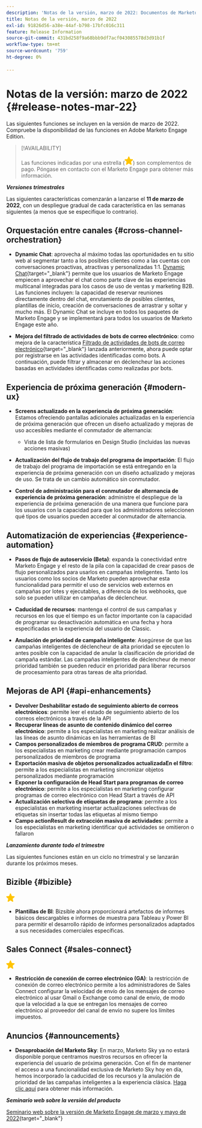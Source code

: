 ```yaml
---
description: 'Notas de la versión, marzo de 2022: Documentos de Marketo: documentación del producto'
title: Notas de la versión, marzo de 2022
exl-id: 91826d56-a38e-44af-b798-17bfc016c311
feature: Release Information
source-git-commit: 431bd258f9a68bbb9df7acf043085578d3d91b1f
workflow-type: tm+mt
source-wordcount: '759'
ht-degree: 0%

---
```


# Notas de la versión: marzo de 2022 {#release-notes-mar-22}

Las siguientes funciones se incluyen en la versión de marzo de 2022. Compruebe la disponibilidad de las funciones en Adobe Marketo Engage Edition.

>[!AVAILABILITY]
>
>Las funciones indicadas por una estrella (![star](assets/yellow-star.png)) son complementos de pago. Póngase en contacto con el Marketo Engage para obtener más información.

**_Versiones trimestrales_**

Las siguientes características comenzarán a lanzarse el **11 de marzo de 2022**, con un despliegue gradual de cada característica en las semanas siguientes (a menos que se especifique lo contrario).

## Orquestación entre canales {#cross-channel-orchestration}

* **Dynamic Chat**: aprovecha al máximo todas las oportunidades en tu sitio web al segmentar tanto a los posibles clientes como a las cuentas con conversaciones proactivas, atractivas y personalizadas 1:1. [Dynamic Chat](/help/marketo/product-docs/demand-generation/dynamic-chat/dynamic-chat-overview.md){target="_blank"} permite que los usuarios de Marketo Engage empiecen a aprovechar el chat como parte clave de las experiencias multicanal integradas para los casos de uso de ventas y marketing B2B. Las funciones incluyen: la capacidad de reservar reuniones directamente dentro del chat, enrutamiento de posibles clientes, plantillas de inicio, creación de conversaciones de arrastrar y soltar y mucho más. El Dynamic Chat se incluye en todos los paquetes de Marketo Engage y se implementará para todos los usuarios de Marketo Engage este año.

* **Mejora del filtrado de actividades de bots de correo electrónico**: como mejora de la característica [Filtrado de actividades de bots de correo electrónico](/help/marketo/product-docs/administration/email-setup/filtering-email-bot-activity.md){target="_blank"} lanzada anteriormente, ahora puede optar por registrarse en las actividades identificadas como bots. A continuación, puede filtrar y almacenar en déclencheur las acciones basadas en actividades identificadas como realizadas por bots.

## Experiencia de próxima generación {#modern-ux}

* **Screens actualizado en la experiencia de próxima generación**: Estamos ofreciendo pantallas adicionales actualizadas en la experiencia de próxima generación que ofrecen un diseño actualizado y mejoras de uso accesibles mediante el conmutador de alternancia:

   * Vista de lista de formularios en Design Studio (incluidas las nuevas acciones masivas)

* **Actualización del flujo de trabajo del programa de importación**: El flujo de trabajo del programa de importación se está entregando en la experiencia de próxima generación con un diseño actualizado y mejoras de uso. Se trata de un cambio automático sin conmutador.

* **Control de administración para el conmutador de alternancia de experiencia de próxima generación**: administre el despliegue de la experiencia de próxima generación de una manera que funcione para los usuarios con la capacidad para que los administradores seleccionen qué tipos de usuarios pueden acceder al conmutador de alternancia.

## Automatización de experiencias {#experience-automation}

* **Pasos de flujo de autoservicio (Beta)**: expanda la conectividad entre Marketo Engage y el resto de la pila con la capacidad de crear pasos de flujo personalizados para usarlos en campañas inteligentes. Tanto los usuarios como los socios de Marketo pueden aprovechar esta funcionalidad para permitir el uso de servicios web externos en campañas por lotes y ejecutables, a diferencia de los webhooks, que solo se pueden utilizar en campañas de déclencheur.

* **Caducidad de recursos**: mantenga el control de sus campañas y recursos en los que el tiempo es un factor importante con la capacidad de programar su desactivación automática en una fecha y hora especificadas en la experiencia del usuario de Classic.

* **Anulación de prioridad de campaña inteligente**: Asegúrese de que las campañas inteligentes de déclencheur de alta prioridad se ejecuten lo antes posible con la capacidad de anular la clasificación de prioridad de campaña estándar. Las campañas inteligentes de déclencheur de menor prioridad también se pueden reducir en prioridad para liberar recursos de procesamiento para otras tareas de alta prioridad.

## Mejoras de API {#api-enhancements}

* **Devolver Deshabilitar estado de seguimiento abierto de correos electrónicos**: permite leer el estado de seguimiento abierto de los correos electrónicos a través de la API
* **Recuperar líneas de asunto de contenido dinámico del correo electrónico**: permite a los especialistas en marketing realizar análisis de las líneas de asunto dinámicas en las herramientas de BI
* **Campos personalizados de miembros de programa CRUD**: permite a los especialistas en marketing crear mediante programación campos personalizados de miembros de programa
* **Exportación masiva de objetos personalizados actualizadaEn el filtro**: permite a los especialistas en marketing sincronizar objetos personalizados mediante programación
* **Exponer la configuración de Head Start para programas de correo electrónico**: permite a los especialistas en marketing configurar programas de correo electrónico con Head Start a través de API
* **Actualización selectiva de etiquetas de programa**: permite a los especialistas en marketing insertar actualizaciones selectivas de etiquetas sin insertar todas las etiquetas al mismo tiempo
* **Campo actionResult de extracción masiva de actividades**: permite a los especialistas en marketing identificar qué actividades se omitieron o fallaron

**_Lanzamiento durante todo el trimestre_**

Las siguientes funciones están en un ciclo no trimestral y se lanzarán durante los próximos meses.

## Bizible {#bizible}

![(estrella)](assets/yellow-star.png)

* **Plantillas de BI**: Bizsible ahora proporcionará artefactos de informes básicos descargables e informes de muestra para Tableau y Power BI para permitir el desarrollo rápido de informes personalizados adaptados a sus necesidades comerciales específicas.

## Sales Connect {#sales-connect}

![(estrella)](assets/yellow-star.png)

* **Restricción de conexión de correo electrónico (GA)**: la restricción de conexión de correo electrónico permite a los administradores de Sales Connect configurar la velocidad de envío de los mensajes de correo electrónico al usar Gmail o Exchange como canal de envío, de modo que la velocidad a la que se entregan los mensajes de correo electrónico al proveedor del canal de envío no supere los límites impuestos.

## Anuncios {#announcements}

* **Desaprobación del Marketo Sky**: En marzo, Marketo Sky ya no estará disponible porque centramos nuestros recursos en ofrecer la experiencia del usuario de próxima generación. Con el fin de mantener el acceso a una funcionalidad exclusiva de Marketo Sky hoy en día, hemos incorporado la caducidad de los recursos y la anulación de prioridad de las campañas inteligentes a la experiencia clásica. [Haga clic aquí](https://nation.marketo.com/t5/the-modern-ux/marketo-sky-deprecation-notice/ba-p/320115#M33) para obtener más información.

**_Seminario web sobre la versión del producto_**

[Seminario web sobre la versión de Marketo Engage de marzo y mayo de 2022](https://engage.marketo.com/2022_March_May_Release_Webinar_DemandPage.html){target="_blank"}
